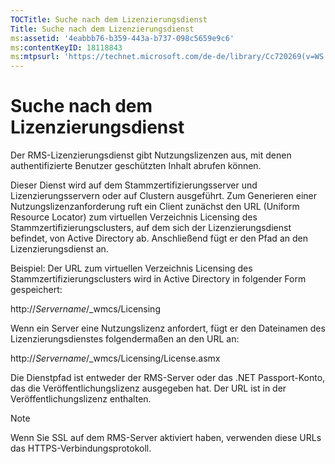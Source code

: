 ```yaml
---
TOCTitle: Suche nach dem Lizenzierungsdienst
Title: Suche nach dem Lizenzierungsdienst
ms:assetid: '4eabbb76-b359-443a-b737-098c5659e9c6'
ms:contentKeyID: 18118843
ms:mtpsurl: 'https://technet.microsoft.com/de-de/library/Cc720269(v=WS.10)'
---
```


Suche nach dem Lizenzierungsdienst
==================================

Der RMS-Lizenzierungsdienst gibt Nutzungslizenzen aus, mit denen authentifizierte Benutzer geschützten Inhalt abrufen können.

Dieser Dienst wird auf dem Stammzertifizierungsserver und Lizenzierungsservern oder auf Clustern ausgeführt. Zum Generieren einer Nutzungslizenzanforderung ruft ein Client zunächst den URL (Uniform Resource Locator) zum virtuellen Verzeichnis Licensing des Stammzertifizierungsclusters, auf dem sich der Lizenzierungsdienst befindet, von Active Directory ab. Anschließend fügt er den Pfad an den Lizenzierungsdienst an.

Beispiel: Der URL zum virtuellen Verzeichnis Licensing des Stammzertifizierungsclusters wird in Active Directory in folgender Form gespeichert:

http://*Servername*/\_wmcs/Licensing

Wenn ein Server eine Nutzungslizenz anfordert, fügt er den Dateinamen des Lizenzierungsdienstes folgendermaßen an den URL an:

http://*Servername*/\_wmcs/Licensing/License.asmx

Die Dienstpfad ist entweder der RMS-Server oder das .NET Passport-Konto, das die Veröffentlichungslizenz ausgegeben hat. Der URL ist in der Veröffentlichungslizenz enthalten.

> [!NOTE]
> Wenn Sie SSL auf dem RMS-Server aktiviert haben, verwenden diese URLs das HTTPS-Verbindungsprotokoll. 